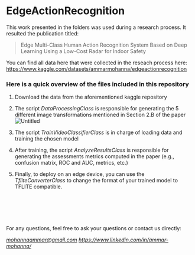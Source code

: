 # EdgeActionRecognition
This work presented in the folders was used during a research process.
It resulted the publication titled: 

> Edge Multi-Class Human Action Recognition System Based on Deep Learning Using a Low-Cost Radar for Indoor Safety

You can find all data here that were collected in the reseach process here: https://www.kaggle.com/datasets/ammarmohanna/edgeactionrecognition

### Here is a quick overview of the files included in this repository

1. Download the data from the aforementioned kaggle repository

2. The script *DataProcessingClass* is responsible for generating the 5 different image transformations mentioned in Section 2.B of the paper
![Untitled](https://user-images.githubusercontent.com/32446816/181508622-bb9d617a-c0fb-455a-8b84-7bb6b8bd0685.png)

3. The script *TrainVideoClassifierClass* is in charge of loading data and training the chosen model

4. After training, the script *AnalyzeResultsClass* is responsible for generating the assessments metrics computed in the paper (e.g., confusion matrix, ROC and AUC, metrics, etc.)

5. Finally, to deploy on an edge device, you can use the *TfliteConverterClass* to change the format of your trained model to TFLITE compatible.

<br/><br/>
<br/><br/>

For any questions, feel free to ask your questions or contact us directly:

*mohannaammar@gmail.com*
*https://www.linkedin.com/in/ammar-mohanna/*
